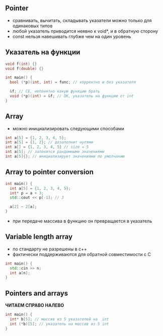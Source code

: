 ## Pointer
- сравнивать, вычитать, складывать указатели можно только для одинаковых типов
- любой указатель приводится неявно к void*, и в обратную сторону
- const нельзя навешивать глубже чем на один уровень

## Указатель на функции
```c++
void f(int) {}
void f(double) {}

int main() {
  bool (*p)(int, int) = func; // корректно и без указателя

  &f; // CE, непонятно какую функцию брать
  void (*p)(int) = &f; // OK, указатель на функцию от int
}
```

## Array
- можно инициализировать следующими способами
```c++
int a[5] = {1, 2, 3, 4, 5};
int a[5] = {1, 2}; // дозаполнит нулями
int a[] = {1, 2, 3, 4, 5} // size = 5
int a[5]; // запонится рандомными значениями
int a[5]{}; // инициализирует значениями по умолчанию
```

## Array to pointer conversion
```c++
int main() {
  int a[5] = {1, 2, 3, 4, 5};
  int* p = a + 3;
  std::cout << p[-1]; // 3

  a[2] ~ 2[a];
}
```
- при передаче массива в функцию он превращается в указатель

## Variable length array

- по стандарту не разрешены в с++
- фактически поддерживаются для обратной совместимости с C
```c++
int main() {
  std::cin >> n;
  int a[n];
}
```

## Pointers and arrays

**ЧИТАЕМ СПРАВО НАЛЕВО**
```c++
int main() {
  int* b[5]; // массив из 5 указателей на  int
  int (*b)[5]; // указатель на массив из 5 int
}
```